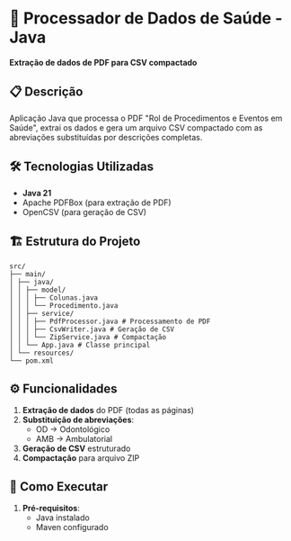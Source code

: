 # 📂 Processador de Dados de Saúde - Java

**Extração de dados de PDF para CSV compactado**

## 📋 Descrição
Aplicação Java que processa o PDF "Rol de Procedimentos e Eventos em Saúde", extrai os dados e gera um arquivo CSV compactado com as abreviações substituídas por descrições completas.

## 🛠️ Tecnologias Utilizadas
- **Java 21**
- Apache PDFBox (para extração de PDF)
- OpenCSV (para geração de CSV)

## 🏗️ Estrutura do Projeto
```
src/
├── main/
│ ├── java/
│ │ ├── model/
│ │ │ ├── Colunas.java
│ │ │ └── Procedimento.java 
│ │ ├── service/
│ │ │ ├── PdfProcessor.java # Processamento de PDF
│ │ │ ├── CsvWriter.java # Geração de CSV
│ │ │ └── ZipService.java # Compactação
│ │ └── App.java # Classe principal
│ └── resources/
└── pom.xml
```

## ⚙️ Funcionalidades
1. **Extração de dados** do PDF (todas as páginas)
2. **Substituição de abreviações**:
   - OD → Odontológico
   - AMB → Ambulatorial
3. **Geração de CSV** estruturado
4. **Compactação** para arquivo ZIP

## 🚀 Como Executar
1. **Pré-requisitos**:
   - Java instalado
   - Maven configurado

